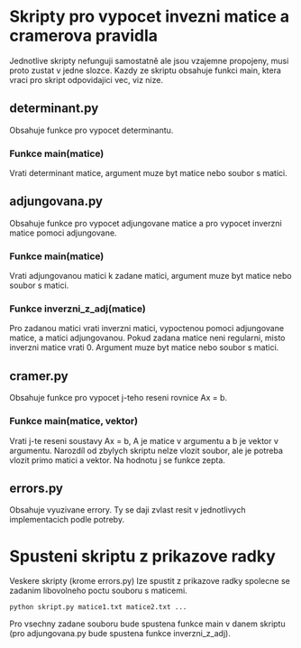 # Skripty pro vypocet invezni matice a cramerova pravidla
Jednotlive skripty nefunguji samostatně ale jsou vzajemne propojeny, musi proto
zustat v jedne slozce. Kazdy ze skriptu obsahuje funkci main, ktera vraci
pro skript odpovidajici vec, viz nize.

## determinant.py
Obsahuje funkce pro vypocet determinantu.
### Funkce main(matice)
Vrati determinant matice, argument muze byt matice nebo soubor s matici.

## adjungovana.py
Obsahuje funkce pro vypocet adjungovane matice a pro vypocet inverzni matice
pomoci adjungovane.
### Funkce main(matice)
Vrati adjungovanou matici k zadane matici, argument muze byt matice nebo soubor s matici.
### Funkce inverzni_z_adj(matice)
Pro zadanou matici vrati inverzni matici, vypoctenou pomoci adjungovane matice,
a matici adjungovanou. Pokud zadana matice neni regularni, misto inverzni matice vrati 0.
Argument muze byt matice nebo soubor s matici.

## cramer.py
Obsahuje funkce pro vypocet j-teho reseni rovnice Ax = b.
### Funkce main(matice, vektor)
Vrati j-te reseni soustavy Ax = b, A je matice v argumentu a b je vektor v
argumentu. Narozdíl od zbylych skriptu nelze vlozit soubor, ale je potreba
vlozit primo matici a vektor. Na hodnotu j se funkce zepta.

## errors.py
Obsahuje vyuzivane errory. Ty se daji zvlast resit v jednotlivych implementacich
podle potreby.

# Spusteni skriptu z prikazove radky
Veskere skripty (krome errors.py) lze spustit z prikazove radky spolecne se zadanim
libovolneho poctu souboru s maticemi.

```
python skript.py matice1.txt matice2.txt ...
```

Pro vsechny zadane souboru bude spustena funkce main v danem skriptu (pro adjungovana.py
  bude spustena funkce inverzni_z_adj).
